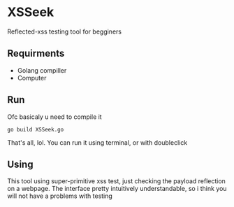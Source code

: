 # XSSeek
Reflected-xss testing tool for begginers
## Requirments

 - Golang compiller
 - Computer
 ## Run
 Ofc basicaly u need to compile it
 

    go build XSSeek.go
 That's all, lol. You can run it using terminal, or with doubleclick
 ## Using
 This tool using super-primitive xss test, just checking the payload reflection on a webpage. The interface pretty intuitively understandable, so i think you will not have a problems with testing


